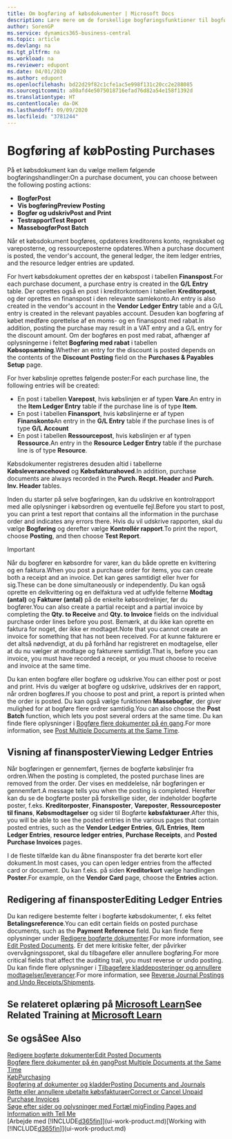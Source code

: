```yaml
---
title: Om bogføring af købsdokumenter | Microsoft Docs
description: Lære mere om de forskellige bogføringsfunktioner til bogføring af købsdokumenter, og hvordan du kan opdatere bogførte dokumenter.
author: SorenGP
ms.service: dynamics365-business-central
ms.topic: article
ms.devlang: na
ms.tgt_pltfrm: na
ms.workload: na
ms.reviewer: edupont
ms.date: 04/01/2020
ms.author: edupont
ms.openlocfilehash: bd22d29f82c1cfe1ac5e998f131c20cc2e288085
ms.sourcegitcommit: a80afd4e5075018716efad76d82a54e158f1392d
ms.translationtype: HT
ms.contentlocale: da-DK
ms.lasthandoff: 09/09/2020
ms.locfileid: "3781244"
---
```

# <a name="posting-purchases"></a><span data-ttu-id="7b0d2-103">Bogføring af køb</span><span class="sxs-lookup"><span data-stu-id="7b0d2-103">Posting Purchases</span></span>
<span data-ttu-id="7b0d2-104">På et købsdokument kan du vælge mellem følgende bogføringshandlinger:</span><span class="sxs-lookup"><span data-stu-id="7b0d2-104">On a purchase document, you can choose between the following posting actions:</span></span>

* <span data-ttu-id="7b0d2-105">**Bogfør**</span><span class="sxs-lookup"><span data-stu-id="7b0d2-105">**Post**</span></span>
* <span data-ttu-id="7b0d2-106">**Vis bogføring**</span><span class="sxs-lookup"><span data-stu-id="7b0d2-106">**Preview Posting**</span></span>
* <span data-ttu-id="7b0d2-107">**Bogfør og udskriv**</span><span class="sxs-lookup"><span data-stu-id="7b0d2-107">**Post and Print**</span></span>
* <span data-ttu-id="7b0d2-108">**Testrapport**</span><span class="sxs-lookup"><span data-stu-id="7b0d2-108">**Test Report**</span></span>
* <span data-ttu-id="7b0d2-109">**Massebogfør**</span><span class="sxs-lookup"><span data-stu-id="7b0d2-109">**Post Batch**</span></span>

<span data-ttu-id="7b0d2-110">Når et købsdokument bogføres, opdateres kreditorens konto, regnskabet og vareposterne, og ressourceposterne opdateres.</span><span class="sxs-lookup"><span data-stu-id="7b0d2-110">When a purchase document is posted, the vendor's account, the general ledger, the item ledger entries, and the resource ledger entries  are updated.</span></span>

<span data-ttu-id="7b0d2-111">For hvert købsdokument oprettes der en købspost i tabellen **Finanspost**.</span><span class="sxs-lookup"><span data-stu-id="7b0d2-111">For each purchase document, a purchase entry is created in the **G/L Entry** table.</span></span> <span data-ttu-id="7b0d2-112">Der oprettes også en post i kreditorkontoen i tabellen **Kreditorpost**, og der oprettes en finanspost i den relevante samlekonto.</span><span class="sxs-lookup"><span data-stu-id="7b0d2-112">An entry is also created in the vendor's account in the **Vendor Ledger Entry** table and a G/L entry is created in the relevant payables account.</span></span> <span data-ttu-id="7b0d2-113">Desuden kan bogføring af købet medføre oprettelse af en moms- og en finanspost med rabat.</span><span class="sxs-lookup"><span data-stu-id="7b0d2-113">In addition, posting the purchase may result in a VAT entry and a G/L entry for the discount amount.</span></span> <span data-ttu-id="7b0d2-114">Om der bogføres en post med rabat, afhænger af oplysningerne i feltet **Bogføring med rabat** i tabellen **Købsopsætning**.</span><span class="sxs-lookup"><span data-stu-id="7b0d2-114">Whether an entry for the discount is posted depends on the contents of the **Discount Posting** field on the **Purchases & Payables Setup** page.</span></span>

<span data-ttu-id="7b0d2-115">For hver købslinje oprettes følgende poster:</span><span class="sxs-lookup"><span data-stu-id="7b0d2-115">For each purchase line, the following entries will be created:</span></span>
- <span data-ttu-id="7b0d2-116">En post i tabellen **Varepost**, hvis købslinjen er af typen **Vare**.</span><span class="sxs-lookup"><span data-stu-id="7b0d2-116">An entry in the **Item Ledger Entry** table if the purchase line is of type **Item**.</span></span>
- <span data-ttu-id="7b0d2-117">En post i tabellen **Finansport**, hvis købslinjerne er af typen **Finanskonto**</span><span class="sxs-lookup"><span data-stu-id="7b0d2-117">An entry in the **G/L Entry** table if the purchase lines is of type **G/L Account**</span></span>
- <span data-ttu-id="7b0d2-118">En post i tabellen **Ressourcepost**, hvis købslinjen er af typen **Ressource**.</span><span class="sxs-lookup"><span data-stu-id="7b0d2-118">An entry in the **Resource Ledger Entry** table if the purchase line is of type **Resource**.</span></span>

<span data-ttu-id="7b0d2-119">Købsdokumenter registreres desuden altid i tabellerne **Købsleverancehoved** og **Købsfakturahoved**.</span><span class="sxs-lookup"><span data-stu-id="7b0d2-119">In addition, purchase documents are always recorded in the **Purch. Recpt. Header** and **Purch. Inv. Header** tables.</span></span>

<span data-ttu-id="7b0d2-120">Inden du starter på selve bogføringen, kan du udskrive en kontrolrapport med alle oplysninger i købsordren og eventuelle fejl.</span><span class="sxs-lookup"><span data-stu-id="7b0d2-120">Before you start to post, you can print a test report that contains all the information in the purchase order and indicates any errors there.</span></span> <span data-ttu-id="7b0d2-121">Hvis du vil udskrive rapporten, skal du vælge **Bogføring** og derefter vælge **Kontrollér rapport**.</span><span class="sxs-lookup"><span data-stu-id="7b0d2-121">To print the report, choose **Posting**, and then choose **Test Report**.</span></span>

> [!IMPORTANT]  
>   <span data-ttu-id="7b0d2-122">Når du bogfører en købsordre for varer, kan du både oprette en kvittering og en faktura.</span><span class="sxs-lookup"><span data-stu-id="7b0d2-122">When you post a purchase order for items, you can create both a receipt and an invoice.</span></span> <span data-ttu-id="7b0d2-123">Det kan gøres samtidigt eller hver for sig.</span><span class="sxs-lookup"><span data-stu-id="7b0d2-123">These can be done simultaneously or independently.</span></span> <span data-ttu-id="7b0d2-124">Du kan også oprette en delkvittering og en delfaktura ved at udfylde felterne **Modtag (antal)** og **Fakturer (antal)** på de enkelte købsordrelinjer, før du bogfører.</span><span class="sxs-lookup"><span data-stu-id="7b0d2-124">You can also create a partial receipt and a partial invoice by completing the **Qty. to Receive** and **Qty. to Invoice** fields on the individual purchase order lines before you post.</span></span> <span data-ttu-id="7b0d2-125">Bemærk, at du ikke kan oprette en faktura for noget, der ikke er modtaget.</span><span class="sxs-lookup"><span data-stu-id="7b0d2-125">Note that you cannot create an invoice for something that has not been received.</span></span> <span data-ttu-id="7b0d2-126">For at kunne fakturere er det altså nødvendigt, at du på forhånd har registreret en modtagelse, eller at du nu vælger at modtage og fakturere samtidigt.</span><span class="sxs-lookup"><span data-stu-id="7b0d2-126">That is, before you can invoice, you must have recorded a receipt, or you must choose to receive and invoice at the same time.</span></span>

<span data-ttu-id="7b0d2-127">Du kan enten bogføre eller bogføre og udskrive.</span><span class="sxs-lookup"><span data-stu-id="7b0d2-127">You can either post or post and print.</span></span> <span data-ttu-id="7b0d2-128">Hvis du vælger at bogføre og udskrive, udskrives der en rapport, når ordren bogføres.</span><span class="sxs-lookup"><span data-stu-id="7b0d2-128">If you choose to post and print, a report is printed when the order is posted.</span></span> <span data-ttu-id="7b0d2-129">Du kan også vælge funktionen **Massebogfør**, der giver mulighed for at bogføre flere ordrer samtidig.</span><span class="sxs-lookup"><span data-stu-id="7b0d2-129">You can also choose the **Post Batch** function, which lets you post several orders at the same time.</span></span> <span data-ttu-id="7b0d2-130">Du kan finde flere oplysninger i [Bogføre flere dokumenter på én gang](ui-batch-posting.md).</span><span class="sxs-lookup"><span data-stu-id="7b0d2-130">For more information, see [Post Multiple Documents at the Same Time](ui-batch-posting.md).</span></span>

## <a name="viewing-ledger-entries"></a><span data-ttu-id="7b0d2-131">Visning af finansposter</span><span class="sxs-lookup"><span data-stu-id="7b0d2-131">Viewing Ledger Entries</span></span>
<span data-ttu-id="7b0d2-132">Når bogføringen er gennemført, fjernes de bogførte købslinjer fra ordren.</span><span class="sxs-lookup"><span data-stu-id="7b0d2-132">When the posting is completed, the posted purchase lines are removed from the order.</span></span> <span data-ttu-id="7b0d2-133">Der vises en meddelelse, når bogføringen er gennemført.</span><span class="sxs-lookup"><span data-stu-id="7b0d2-133">A message tells you when the posting is completed.</span></span> <span data-ttu-id="7b0d2-134">Herefter kan du se de bogførte poster på forskellige sider, der indeholder bogførte poster, f.eks. **Kreditorposter**, **Finansposter**, **Vareposter**, **Ressourceposter til finans**, **Købsmodtagelser** og sider til Bogførte **købsfakturaer**.</span><span class="sxs-lookup"><span data-stu-id="7b0d2-134">After this, you will be able to see the posted entries in the various pages that contain posted entries, such as the **Vendor Ledger Entries**, **G/L Entries**, **Item Ledger Entries**, **resource ledger entries**, **Purchase Receipts**, and **Posted Purchase Invoices** pages.</span></span>

<span data-ttu-id="7b0d2-135">I de fleste tilfælde kan du åbne finansposter fra det berørte kort eller dokument.</span><span class="sxs-lookup"><span data-stu-id="7b0d2-135">In most cases, you can open ledger entries from the affected card or document.</span></span> <span data-ttu-id="7b0d2-136">Du kan f.eks. på siden **Kreditorkort** vælge handlingen **Poster**.</span><span class="sxs-lookup"><span data-stu-id="7b0d2-136">For example, on the **Vendor Card** page, choose the **Entries** action.</span></span>

## <a name="editing-ledger-entries"></a><span data-ttu-id="7b0d2-137">Redigering af finansposter</span><span class="sxs-lookup"><span data-stu-id="7b0d2-137">Editing Ledger Entries</span></span>
<span data-ttu-id="7b0d2-138">Du kan redigere bestemte felter i bogførte købsdokumenter, f. eks feltet **Betalingsreference**.</span><span class="sxs-lookup"><span data-stu-id="7b0d2-138">You can edit certain fields on posted purchase documents, such as the **Payment Reference** field.</span></span> <span data-ttu-id="7b0d2-139">Du kan finde flere oplysninger under [Redigere bogførte dokumenter](across-edit-posted-document.md).</span><span class="sxs-lookup"><span data-stu-id="7b0d2-139">For more information, see [Edit Posted Documents](across-edit-posted-document.md).</span></span> <span data-ttu-id="7b0d2-140">Er det mere kritiske felter, der påvirker overvågningssporet, skal du tilbageføre eller annullere bogføring.</span><span class="sxs-lookup"><span data-stu-id="7b0d2-140">For more critical fields that affect the auditing trail, you must reverse or undo posting.</span></span> <span data-ttu-id="7b0d2-141">Du kan finde flere oplysninger i [Tilbageføre kladdeposteringer og annullere modtagelser/leverancer](finance-how-reverse-journal-posting.md).</span><span class="sxs-lookup"><span data-stu-id="7b0d2-141">For more information, see [Reverse Journal Postings and Undo Receipts/Shipments](finance-how-reverse-journal-posting.md).</span></span>

## <a name="see-related-training-at-microsoft-learn"></a><span data-ttu-id="7b0d2-142">Se relateret oplæring på [Microsoft Learn](/learn/modules/receive-invoice-dynamics-d365-business-central/index)</span><span class="sxs-lookup"><span data-stu-id="7b0d2-142">See Related Training at [Microsoft Learn](/learn/modules/receive-invoice-dynamics-d365-business-central/index)</span></span>

## <a name="see-also"></a><span data-ttu-id="7b0d2-143">Se også</span><span class="sxs-lookup"><span data-stu-id="7b0d2-143">See Also</span></span>
[<span data-ttu-id="7b0d2-144">Redigere bogførte dokumenter</span><span class="sxs-lookup"><span data-stu-id="7b0d2-144">Edit Posted Documents</span></span>](across-edit-posted-document.md)  
[<span data-ttu-id="7b0d2-145">Bogføre flere dokumenter på én gang</span><span class="sxs-lookup"><span data-stu-id="7b0d2-145">Post Multiple Documents at the Same Time</span></span>](ui-batch-posting.md)  
[<span data-ttu-id="7b0d2-146">Køb</span><span class="sxs-lookup"><span data-stu-id="7b0d2-146">Purchasing</span></span>](purchasing-manage-purchasing.md)  
[<span data-ttu-id="7b0d2-147">Bogføring af dokumenter og kladder</span><span class="sxs-lookup"><span data-stu-id="7b0d2-147">Posting Documents and Journals</span></span>](ui-post-documents-journals.md)  
[<span data-ttu-id="7b0d2-148">Rette eller annullere ubetalte købsfakturaer</span><span class="sxs-lookup"><span data-stu-id="7b0d2-148">Correct or Cancel Unpaid Purchase Invoices</span></span>](purchasing-how-correct-cancel-unpaid-purchase-invoices.md)  
[<span data-ttu-id="7b0d2-149">Søge efter sider og oplysninger med Fortæl mig</span><span class="sxs-lookup"><span data-stu-id="7b0d2-149">Finding Pages and Information with Tell Me</span></span>](ui-search.md)  
<span data-ttu-id="7b0d2-150">[Arbejde med [!INCLUDE[d365fin](includes/d365fin_md.md)]](ui-work-product.md)</span><span class="sxs-lookup"><span data-stu-id="7b0d2-150">[Working with [!INCLUDE[d365fin](includes/d365fin_md.md)]](ui-work-product.md)</span></span>
